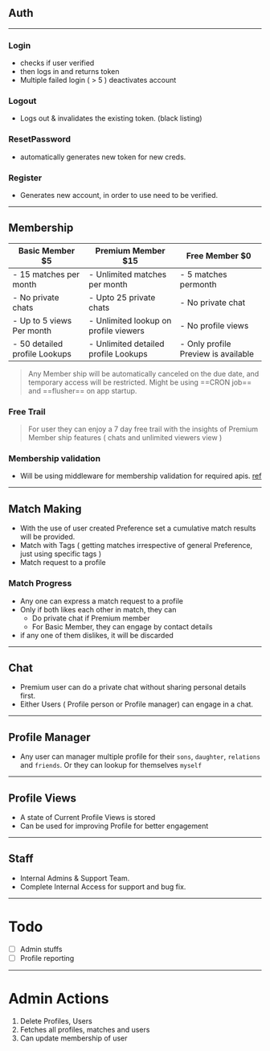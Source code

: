 
## Auth
---
### Login
- checks if user verified 
- then logs in and returns token
- Multiple failed login ( > 5 )  deactivates account
### Logout
- Logs out & invalidates the existing token. (black listing)
### ResetPassword
- automatically generates new token for new creds.
### Register
- Generates new account, in order to use need to be verified. 
---
## Membership

| Basic Member $5               | Premium Member $15                    | Free Member $0                      |
| ----------------------------- | ------------------------------------- | ----------------------------------- |
| - 15 matches per month <br>   | - Unlimited matches per month<br>     | - 5 matches permonth<br>            |
| - No private chats            | - Upto 25 private chats<br>           | - No private chat                   |
| - Up to 5 views Per month<br> | - Unlimited lookup on profile viewers | - No profile views                  |
| - 50 detailed profile Lookups | - Unlimited detailed profile Lookups  | - Only profile Preview is available |
> Any Member ship will be automatically canceled on the due date, and temporary access will be restricted. Might be using ==CRON job== and ==flusher== on app startup.
### Free Trail
> For user they can enjoy a 7 day free trail with the insights of Premium Member ship features ( chats and unlimited viewers view )

### Membership validation
- Will be using middleware for membership validation for required apis. [ref](https://medium.com/@shubhadeepchat/net-core-middleware-explained-8c21bf646700)

---
## Match Making

- With the use of user created Preference set a cumulative match results will be provided.
- Match with Tags ( getting matches irrespective of general Preference, just using specific tags )
- Match request to a profile

### Match Progress
- Any one can express a match request to a profile
- Only if both likes each other in match, they can 
	- Do private chat if Premium member
	- For Basic Member, they can engage by contact details
- if any one of them dislikes, it will be discarded
---
## Chat
-  Premium user can do a private chat without sharing personal details first.
- Either Users ( Profile person or Profile manager) can engage in a chat.

---
## Profile Manager
- Any user can manager multiple profile for their `sons`, `daughter`, `relations` and  `friends`. Or they can lookup for themselves `myself`
---
## Profile Views
- A state of Current Profile Views is stored
- Can be used for improving Profile for better engagement
---
## Staff
- Internal Admins & Support Team.
- Complete Internal Access for support and bug fix.
---
# Todo 
 - [ ] Admin stuffs
 - [ ] Profile reporting

----
# Admin Actions
1. Delete Profiles, Users
2. Fetches all profiles, matches and users
3. Can update membership of user